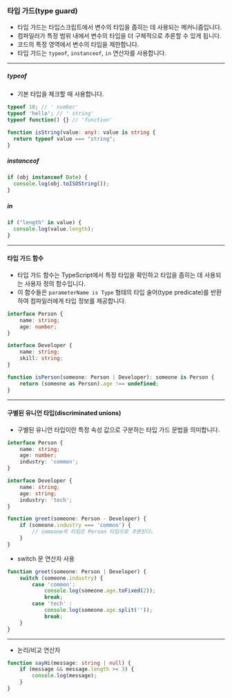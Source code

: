 ### 타입 가드(type guard)
* 타입 가드는 타입스크립트에서 변수의 타입을 좁히는 데 사용되는 메커니즘입니다.
* 컴파일러가 특정 범위 내에서 변수의 타입을 더 구체적으로 추론할 수 있게 됩니다.
* 코드의 특정 영역에서 변수의 타입을 제한합니다.
* 타입 가드는 `typeof`, `instanceof`, `in` 연산자를 사용합니다.
---
##### typeof
* 기본 타입을 체크할 때 사용합니다.
```ts
typeof 10; // ' number'
typeof 'hello'; // ' string'
typeof function() {} // 'function'

function isString(value: any): value is string {
  return typeof value === "string";
}
```
##### instanceof
```ts
if (obj instanceof Date) {
  console.log(obj.toISOString());
}
```
##### in
```ts
if ("length" in value) {
  console.log(value.length);
}
```
---
#### 타입 가드 함수
* 타입 가드 함수는 TypeScript에서 특정 타입을 확인하고 타입을 좁히는 데 사용되는 사용자 정의 함수입니다.
* 이 함수들은 `parameterName is Type` 형태의 타입 술어(type predicate)를 반환하여 컴파일러에게 타입 정보를 제공합니다.
```ts
interface Person {
	name: string;
	age: number;
}

interface Developer {
	name: string;
	skill: string;
}

function isPerson(someone: Person | Developer): someone is Person {
	return (someone as Person).age !== undefined;
}
```
---
#### 구별된 유니언 타입(discriminated unions)
* 구별된 유니언 타입이란 특정 속성 값으로 구분하는 타입 가드 문법을 의미합니다.
```ts
interface Person {
	name: string;
	age: number;
	industry: 'common';
}

interface Developer {
	name: string;
	age: string;
	industry: 'tech';
}

function greet(someone: Person - Developer) {
	if (someone.industry === 'common') {
		// someone의 타입은 Person 타입으로 추론된다，
	}
}
```

* switch 문 연산자 사용
```ts
function greet(someone: Person | Developer) {
	switch (someone.industry) {
		case 'common':
			console.log(someone.age.toFixed(2));
			break;
		case 'tech' :
			console.log(someone.age.split(''));
			break;
	}
}
```
---
* 논리/비교 연산자
```ts
function sayHi(message: string | null) {
	if (message && message.length >= 3) {
		console.log(message);
	}
}
```